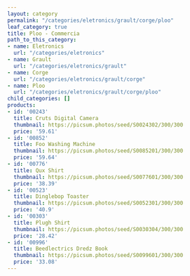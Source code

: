 ```yaml
---
layout: category
permalink: "/categories/eletronics/grault/corge/ploo"
leaf_category: true
title: Ploo - Commercia
path_to_this_category:
- name: Eletronics
  url: "/categories/eletronics"
- name: Grault
  url: "/categories/eletronics/grault"
- name: Corge
  url: "/categories/eletronics/grault/corge"
- name: Ploo
  url: "/categories/eletronics/grault/corge/ploo"
child_categories: []
products:
- id: '00243'
  title: Cruts Digital Camera
  thumbnail: https://picsum.photos/seed/S0024302/300/300
  price: '59.61'
- id: '00852'
  title: Foo Washing Machine
  thumbnail: https://picsum.photos/seed/S0085201/300/300
  price: '59.64'
- id: '00776'
  title: Qux Shirt
  thumbnail: https://picsum.photos/seed/S0077601/300/300
  price: '38.39'
- id: '00523'
  title: Dinglebop Toaster
  thumbnail: https://picsum.photos/seed/S0052301/300/300
  price: '40.9'
- id: '00303'
  title: Plugh Shirt
  thumbnail: https://picsum.photos/seed/S0030304/300/300
  price: '28.42'
- id: '00996'
  title: Beedlectrics Dredz Book
  thumbnail: https://picsum.photos/seed/S0099601/300/300
  price: '33.08'
---
```

